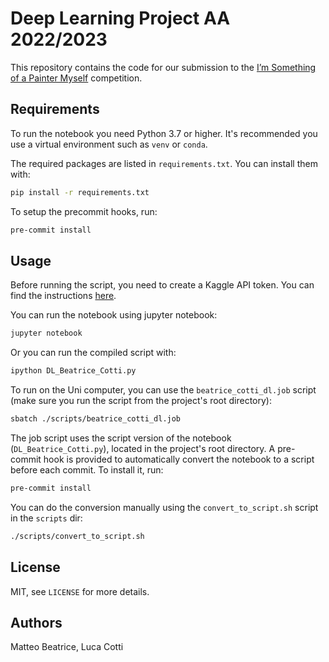 # Deep Learning Project AA 2022/2023

This repository contains the code for our submission to the [I’m Something of a Painter Myself](https://www.kaggle.com/competitions/gan-getting-started/overview) competition.

## Requirements

To run the notebook you need Python 3.7 or higher. It's recommended you use a virtual environment such as `venv` or `conda`.

The required packages are listed in `requirements.txt`. You can install them with:
```bash
pip install -r requirements.txt
```

To setup the precommit hooks, run:
```bash
pre-commit install
```

## Usage

Before running the script, you need to create a Kaggle API token. You can find the instructions [here](https://www.kaggle.com/docs/api#getting-started-installation-&-authentication).

You can run the notebook using jupyter notebook:
```bash
jupyter notebook
```

Or you can run the compiled script with:
```bash
ipython DL_Beatrice_Cotti.py
```

To run on the Uni computer, you can use the `beatrice_cotti_dl.job` script (make sure you run the script from the project's root directory):
```bash
sbatch ./scripts/beatrice_cotti_dl.job
```
The job script uses the script version of the notebook (`DL_Beatrice_Cotti.py`), located in the project's root directory.
A pre-commit hook is provided to automatically convert the notebook to a script before each commit. To install it, run:
```bash
pre-commit install
```
You can do the conversion manually using the `convert_to_script.sh` script in the `scripts` dir:
```bash 
./scripts/convert_to_script.sh
```

## License

MIT, see `LICENSE` for more details.

## Authors

Matteo Beatrice, Luca Cotti